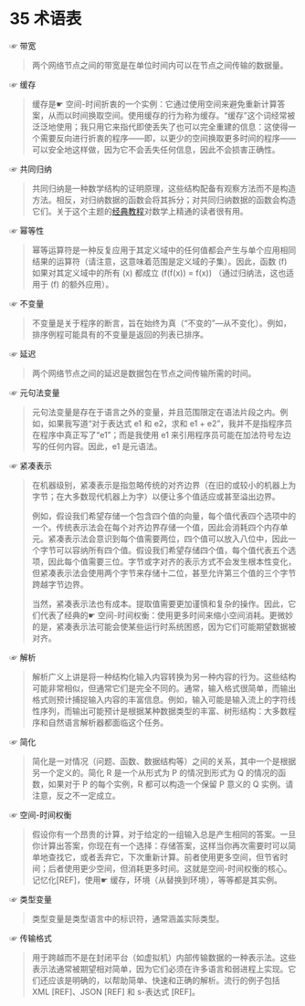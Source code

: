 # 35 术语表

☞ 带宽

> 两个网络节点之间的带宽是在单位时间内可以在节点之间传输的数据量。

☞ 缓存

> 缓存是☛ 空间-时间折衷的一个实例：它通过使用空间来避免重新计算答案，从而以时间换取空间。使用缓存的行为称为缓存。“缓存”这个词经常被泛泛地使用；我只用它来指代即使丢失了也可以完全重建的信息：这使得一个需要反向进行折衷的程序——即，以更少的空间换取更多时间的程序——可以安全地这样做，因为它不会丢失任何信息，因此不会损害正确性。

☞ 共同归纳

> 共同归纳是一种数学结构的证明原理，这些结构配备有观察方法而不是构造方法。相反，对归纳数据的函数会将其拆分；对共同归纳数据的函数会构造它们。关于这个主题的[经典教程](http://www.cs.ru.nl/~bart/PAPERS/JR.pdf)对数学上精通的读者很有用。

☞ 幂等性

> 幂等运算符是一种反复应用于其定义域中的任何值都会产生与单个应用相同结果的运算符（请注意，这意味着范围是定义域的子集）。因此，函数 \(f\) 如果对其定义域中的所有 \(x\) 都成立 \(f(f(x)) = f(x)\) （通过归纳法，这也适用于 \(f\) 的额外应用）。

☞ 不变量

> 不变量是关于程序的断言，旨在始终为真（“不变的”—<wbr>从不变化）。例如，排序例程可能具有的不变量是返回的列表已排序。

☞ 延迟

> 两个网络节点之间的延迟是数据包在节点之间传输所需的时间。

☞ 元句法变量

> 元句法变量是存在于语言之外的变量，并且范围限定在语法片段之内。例如，如果我写道“对于表达式 e1 和 e2，求和 e1 + e2”，我并不是指程序员在程序中真正写了“e1”；而是我使用 e1 来引用程序员可能在加法符号左边写的任何内容。因此，e1 是元语法。

☞ 紧凑表示

> 在机器级别，紧凑表示是指忽略传统的对齐边界（在旧的或较小的机器上为字节；在大多数现代机器上为字）以便让多个值适应或甚至溢出边界。
> 
> 例如，假设我们希望存储一个包含四个值的向量，每个值代表四个选项中的一个。传统表示法会在每个对齐边界存储一个值，因此会消耗四个内存单元。紧凑表示法会意识到每个值需要两位，四个值可以放入八位中，因此一个字节可以容纳所有四个值。假设我们希望存储四个值，每个值代表五个选项，因此每个值需要三位。字节或字对齐的表示方式不会发生根本性变化，但紧凑表示法会使用两个字节来存储十二位，甚至允许第三个值的三个字节跨越字节边界。
> 
> 当然，紧凑表示法也有成本。提取值需要更加谨慎和复杂的操作。因此，它们代表了经典的☛ 空间-时间权衡：使用更多时间来缩小空间消耗。更微妙的是，紧凑表示法可能会使某些运行时系统困惑，因为它们可能期望数据被对齐。

☞ 解析

> 解析广义上讲是将一种结构化输入内容转换为另一种内容的行为。这些结构可能非常相似，但通常它们是完全不同的。通常，输入格式很简单，而输出格式则预计捕捉输入内容的丰富信息。例如，输入可能是输入流上的字符线性序列，而输出可能预计是根据某种数据类型的丰富、树形结构：大多数程序和自然语言解析器都面临这个任务。

☞ 简化

> 简化是一对情况（问题、函数、数据结构等）之间的关系，其中一个是根据另一个定义的。简化 R 是一个从形式为 P 的情况到形式为 Q 的情况的函数，如果对于 P 的每个实例，R 都可以构造一个保留 P 意义的 Q 实例。请注意，反之不一定成立。

☞ 空间-时间权衡

> 假设你有一个昂贵的计算，对于给定的一组输入总是产生相同的答案。一旦你计算出答案，你现在有一个选择：存储答案，这样当你再次需要时可以简单地查找它，或者丢弃它，下次重新计算。前者使用更多空间，但节省时间；后者使用更少空间，但消耗更多时间。这就是空间-时间权衡的核心。记忆化[REF]，使用☛ 缓存，环境（从替换到环境），等等都是其实例。

☞ 类型变量

> 类型变量是类型语言中的标识符，通常涵盖实际类型。

☞ 传输格式

> 用于跨越而不是在封闭平台（如虚拟机）内部传输数据的一种表示法。这些表示法通常被期望相对简单，因为它们必须在许多语言和弱进程上实现。它们还应该是明确的，以帮助简单、快速和正确的解析。流行的例子包括 XML [REF]、JSON [REF] 和 s-表达式 [REF]。
